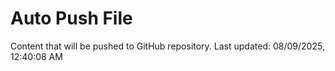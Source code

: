 # Auto Push File

Content that will be pushed to GitHub repository.
Last updated: 08/09/2025, 12:40:08 AM